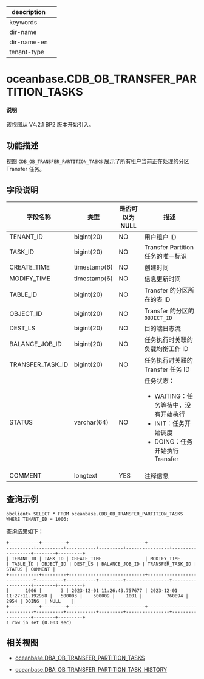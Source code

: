 |description||
|---|---|
|keywords||
|dir-name||
|dir-name-en||
|tenant-type||

# oceanbase.CDB_OB_TRANSFER_PARTITION_TASKS

<main id="notice" type='explain'>
  <h4>说明</h4>
  <p>该视图从 V4.2.1 BP2 版本开始引入。</p>
</main>

## 功能描述

视图 `CDB_OB_TRANSFER_PARTITION_TASKS` 展示了所有租户当前正在处理的分区 Transfer 任务。

## 字段说明

| **字段名称** | **类型** | **是否可以为 NULL** | **描述** |
| --- | --- | --- | --- |
| TENANT_ID        | bigint(20)   | NO   |  用户租户 ID   |
| TASK_ID          | bigint(20)   | NO   |  Transfer Partition 任务的唯一标识   |
| CREATE_TIME      | timestamp(6) | NO   |  创建时间   |
| MODIFY_TIME      | timestamp(6) | NO   |  信息更新时间   |
| TABLE_ID         | bigint(20)   | NO   |  Transfer 的分区所在的表 ID   |
| OBJECT_ID        | bigint(20)   | NO   |  Transfer 的分区的 `OBJECT_ID`   |
| DEST_LS          | bigint(20)   | NO   |  目的端日志流   |
| BALANCE_JOB_ID   | bigint(20)   | NO   |  任务执行时关联的负载均衡工作 ID   |
| TRANSFER_TASK_ID | bigint(20)   | NO   |  任务执行时关联的 Transfer 任务 ID   |
| STATUS           | varchar(64)  | NO   |  任务状态：<ul><li>WAITING：任务等待中，没有开始执行</li><li>INIT：任务开始调度</li><li>DOING：任务开始执行 Transfer</li></ul>   |
| COMMENT          | longtext     | YES  |  注释信息   |

## 查询示例

```shell
obclient> SELECT * FROM oceanbase.CDB_OB_TRANSFER_PARTITION_TASKS WHERE TENANT_ID = 1006;
```

查询结果如下：

```shell
+-----------+---------+----------------------------+----------------------------+----------+-----------+---------+----------------+------------------+--------+---------+
| TENANT_ID | TASK_ID | CREATE_TIME                | MODIFY_TIME                | TABLE_ID | OBJECT_ID | DEST_LS | BALANCE_JOB_ID | TRANSFER_TASK_ID | STATUS | COMMENT |
+-----------+---------+----------------------------+----------------------------+----------+-----------+---------+----------------+------------------+--------+---------+
|      1006 |       3 | 2023-12-01 11:26:43.757677 | 2023-12-01 11:27:11.192958 |   500003 |    500009 |    1001 |         760894 |             2954 | DOING  | NULL    |
+-----------+---------+----------------------------+----------------------------+----------+-----------+---------+----------------+------------------+--------+---------+
1 row in set (0.003 sec)
```

## 相关视图

* [oceanbase.DBA_OB_TRANSFER_PARTITION_TASKS](27500.dba_ob_transfer_partition_tasks-of-sys-tenant.md)

* [oceanbase.DBA_OB_TRANSFER_PARTITION_TASK_HISTORY]()
